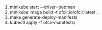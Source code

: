 1. minikube start --driver=podman
2. minikube image build -t ofcir.io/ofcir:latest .
3. make generate-deploy-manifests
4. kubectl apply -f ofcir-manifests/